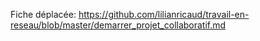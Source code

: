 Fiche déplacée: https://github.com/lilianricaud/travail-en-reseau/blob/master/demarrer_projet_collaboratif.md
